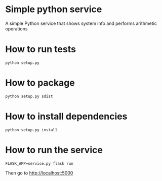 # Simple python service
A simple Python service that shows system info and performs arithmetic operations

# How to run tests
```
python setup.py
```

# How to package
```
python setup.py sdist
```

# How to install dependencies
```
python setup.py install
```

# How to run the service
```
FLASK_APP=service.py flask run
```
Then go to [http://localhost:5000](http://localhost:5000)
